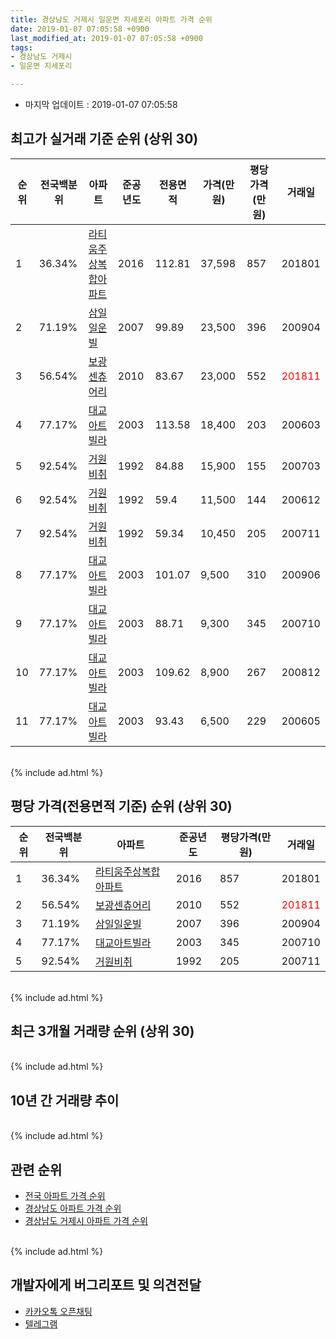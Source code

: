```yaml
---
title: 경상남도 거제시 일운면 지세포리 아파트 가격 순위
date: 2019-01-07 07:05:58 +0900
last_modified_at: 2019-01-07 07:05:58 +0900
tags:
- 경상남도 거제시
- 일운면 지세포리

---
```


* 마지막 업데이트 : 2019-01-07 07:05:58

## 최고가 실거래 기준 순위 (상위 30)


|순위|전국백분위|아파트|준공년도|전용면적|가격(만원)|평당가격(만원)|거래일|
|---|---|---|---|---|---|---|---|
|1|36.34%|[라티움주상복합아파트](https://search.naver.com/search.naver?query=%EA%B2%BD%EC%83%81%EB%82%A8%EB%8F%84+%EA%B1%B0%EC%A0%9C%EC%8B%9C+%EC%9D%BC%EC%9A%B4%EB%A9%B4+%EC%A7%80%EC%84%B8%ED%8F%AC%EB%A6%AC+%EB%9D%BC%ED%8B%B0%EC%9B%80%EC%A3%BC%EC%83%81%EB%B3%B5%ED%95%A9%EC%95%84%ED%8C%8C%ED%8A%B8)|2016|112.81|37,598|857|201801|
|2|71.19%|[삼일일운빌](https://search.naver.com/search.naver?query=%EA%B2%BD%EC%83%81%EB%82%A8%EB%8F%84+%EA%B1%B0%EC%A0%9C%EC%8B%9C+%EC%9D%BC%EC%9A%B4%EB%A9%B4+%EC%A7%80%EC%84%B8%ED%8F%AC%EB%A6%AC+%EC%82%BC%EC%9D%BC%EC%9D%BC%EC%9A%B4%EB%B9%8C)|2007|99.89|23,500|396|200904|
|3|56.54%|[보광센츄어리](https://search.naver.com/search.naver?query=%EA%B2%BD%EC%83%81%EB%82%A8%EB%8F%84+%EA%B1%B0%EC%A0%9C%EC%8B%9C+%EC%9D%BC%EC%9A%B4%EB%A9%B4+%EC%A7%80%EC%84%B8%ED%8F%AC%EB%A6%AC+%EB%B3%B4%EA%B4%91%EC%84%BC%EC%B8%84%EC%96%B4%EB%A6%AC)|2010|83.67|23,000|552|<span style="color:red">201811</span>|
|4|77.17%|[대교아트빌라](https://search.naver.com/search.naver?query=%EA%B2%BD%EC%83%81%EB%82%A8%EB%8F%84+%EA%B1%B0%EC%A0%9C%EC%8B%9C+%EC%9D%BC%EC%9A%B4%EB%A9%B4+%EC%A7%80%EC%84%B8%ED%8F%AC%EB%A6%AC+%EB%8C%80%EA%B5%90%EC%95%84%ED%8A%B8%EB%B9%8C%EB%9D%BC)|2003|113.58|18,400|203|200603|
|5|92.54%|[거원비취](https://search.naver.com/search.naver?query=%EA%B2%BD%EC%83%81%EB%82%A8%EB%8F%84+%EA%B1%B0%EC%A0%9C%EC%8B%9C+%EC%9D%BC%EC%9A%B4%EB%A9%B4+%EC%A7%80%EC%84%B8%ED%8F%AC%EB%A6%AC+%EA%B1%B0%EC%9B%90%EB%B9%84%EC%B7%A8)|1992|84.88|15,900|155|200703|
|6|92.54%|[거원비취](https://search.naver.com/search.naver?query=%EA%B2%BD%EC%83%81%EB%82%A8%EB%8F%84+%EA%B1%B0%EC%A0%9C%EC%8B%9C+%EC%9D%BC%EC%9A%B4%EB%A9%B4+%EC%A7%80%EC%84%B8%ED%8F%AC%EB%A6%AC+%EA%B1%B0%EC%9B%90%EB%B9%84%EC%B7%A8)|1992|59.4|11,500|144|200612|
|7|92.54%|[거원비취](https://search.naver.com/search.naver?query=%EA%B2%BD%EC%83%81%EB%82%A8%EB%8F%84+%EA%B1%B0%EC%A0%9C%EC%8B%9C+%EC%9D%BC%EC%9A%B4%EB%A9%B4+%EC%A7%80%EC%84%B8%ED%8F%AC%EB%A6%AC+%EA%B1%B0%EC%9B%90%EB%B9%84%EC%B7%A8)|1992|59.34|10,450|205|200711|
|8|77.17%|[대교아트빌라](https://search.naver.com/search.naver?query=%EA%B2%BD%EC%83%81%EB%82%A8%EB%8F%84+%EA%B1%B0%EC%A0%9C%EC%8B%9C+%EC%9D%BC%EC%9A%B4%EB%A9%B4+%EC%A7%80%EC%84%B8%ED%8F%AC%EB%A6%AC+%EB%8C%80%EA%B5%90%EC%95%84%ED%8A%B8%EB%B9%8C%EB%9D%BC)|2003|101.07|9,500|310|200906|
|9|77.17%|[대교아트빌라](https://search.naver.com/search.naver?query=%EA%B2%BD%EC%83%81%EB%82%A8%EB%8F%84+%EA%B1%B0%EC%A0%9C%EC%8B%9C+%EC%9D%BC%EC%9A%B4%EB%A9%B4+%EC%A7%80%EC%84%B8%ED%8F%AC%EB%A6%AC+%EB%8C%80%EA%B5%90%EC%95%84%ED%8A%B8%EB%B9%8C%EB%9D%BC)|2003|88.71|9,300|345|200710|
|10|77.17%|[대교아트빌라](https://search.naver.com/search.naver?query=%EA%B2%BD%EC%83%81%EB%82%A8%EB%8F%84+%EA%B1%B0%EC%A0%9C%EC%8B%9C+%EC%9D%BC%EC%9A%B4%EB%A9%B4+%EC%A7%80%EC%84%B8%ED%8F%AC%EB%A6%AC+%EB%8C%80%EA%B5%90%EC%95%84%ED%8A%B8%EB%B9%8C%EB%9D%BC)|2003|109.62|8,900|267|200812|
|11|77.17%|[대교아트빌라](https://search.naver.com/search.naver?query=%EA%B2%BD%EC%83%81%EB%82%A8%EB%8F%84+%EA%B1%B0%EC%A0%9C%EC%8B%9C+%EC%9D%BC%EC%9A%B4%EB%A9%B4+%EC%A7%80%EC%84%B8%ED%8F%AC%EB%A6%AC+%EB%8C%80%EA%B5%90%EC%95%84%ED%8A%B8%EB%B9%8C%EB%9D%BC)|2003|93.43|6,500|229|200605|


<br>
{% include ad.html %}
<br>

## 평당 가격(전용면적 기준) 순위 (상위 30)


|순위|전국백분위|아파트|준공년도|평당가격(만원)|거래일|
|---|---|---|---|---|---|
|1|36.34%|[라티움주상복합아파트](https://search.naver.com/search.naver?query=%EA%B2%BD%EC%83%81%EB%82%A8%EB%8F%84+%EA%B1%B0%EC%A0%9C%EC%8B%9C+%EC%9D%BC%EC%9A%B4%EB%A9%B4+%EC%A7%80%EC%84%B8%ED%8F%AC%EB%A6%AC+%EB%9D%BC%ED%8B%B0%EC%9B%80%EC%A3%BC%EC%83%81%EB%B3%B5%ED%95%A9%EC%95%84%ED%8C%8C%ED%8A%B8)|2016|857|201801|
|2|56.54%|[보광센츄어리](https://search.naver.com/search.naver?query=%EA%B2%BD%EC%83%81%EB%82%A8%EB%8F%84+%EA%B1%B0%EC%A0%9C%EC%8B%9C+%EC%9D%BC%EC%9A%B4%EB%A9%B4+%EC%A7%80%EC%84%B8%ED%8F%AC%EB%A6%AC+%EB%B3%B4%EA%B4%91%EC%84%BC%EC%B8%84%EC%96%B4%EB%A6%AC)|2010|552|<span style="color:red">201811</span>|
|3|71.19%|[삼일일운빌](https://search.naver.com/search.naver?query=%EA%B2%BD%EC%83%81%EB%82%A8%EB%8F%84+%EA%B1%B0%EC%A0%9C%EC%8B%9C+%EC%9D%BC%EC%9A%B4%EB%A9%B4+%EC%A7%80%EC%84%B8%ED%8F%AC%EB%A6%AC+%EC%82%BC%EC%9D%BC%EC%9D%BC%EC%9A%B4%EB%B9%8C)|2007|396|200904|
|4|77.17%|[대교아트빌라](https://search.naver.com/search.naver?query=%EA%B2%BD%EC%83%81%EB%82%A8%EB%8F%84+%EA%B1%B0%EC%A0%9C%EC%8B%9C+%EC%9D%BC%EC%9A%B4%EB%A9%B4+%EC%A7%80%EC%84%B8%ED%8F%AC%EB%A6%AC+%EB%8C%80%EA%B5%90%EC%95%84%ED%8A%B8%EB%B9%8C%EB%9D%BC)|2003|345|200710|
|5|92.54%|[거원비취](https://search.naver.com/search.naver?query=%EA%B2%BD%EC%83%81%EB%82%A8%EB%8F%84+%EA%B1%B0%EC%A0%9C%EC%8B%9C+%EC%9D%BC%EC%9A%B4%EB%A9%B4+%EC%A7%80%EC%84%B8%ED%8F%AC%EB%A6%AC+%EA%B1%B0%EC%9B%90%EB%B9%84%EC%B7%A8)|1992|205|200711|


<br>
{% include ad.html %}
<br>

## 최근 3개월 거래량 순위 (상위 30)


<div style="width:100%;">
    <canvas id="deal_count_ranking" height="250"></canvas>
</div>


<script>
new Chart(document.getElementById("deal_count_ranking"), {
    type: 'horizontalBar',
    data: {
        labels: ['보광센츄어리'],
        datasets: [{
            label: '실거래 수',
            data: [1],
            borderColor: "rgba(255, 0, 128, 1)",
            backgroundColor: "rgba(255, 0, 128, 0.5)",
            fill: false,
        }]
    },
    options: {
        responsive: true,
        title: {
            display: true,
            text: '최근 3개월 거래량 순위'
        },
        tooltips: {
            mode: 'index',
            intersect: false,
            callbacks: {
                title: function(tooltipItems, data) {
                    return "실거래 수:";
                },
                label: function(tooltipItem, data) {
                    return data.labels[tooltipItem.index] + ": " + tooltipItem.xLabel;
                }
            }
        },
        hover: {
            mode: 'nearest',
            intersect: true
        },
        scales: {
            xAxes: [{
                display: true,
                scaleLabel: {
                    display: true,
                    labelString: '실거래 수'
                },
                ticks: {
                    suggestedMin: 0,
                }
            }],
            yAxes: [{
                display: true,
                ticks: {
                    autoSkip: false,
                    callback: function(value, index, values) {
                        if (value.length > 15)
                            return value.substr(0, 13) + "...";
                        else
                            return value;
                    }
                },
                scaleLabel: {
                    display: false,
                }
            }]
        }
    }
});

</script>


<br>
{% include ad.html %}
<br>

## 10년 간 거래량 추이


<div style="width:100%;">
    <canvas id="deal_progress" height="250"></canvas>
</div>

<script>
new Chart(document.getElementById("deal_progress"), {
    type: 'line',
    data: {
        labels: ['200901','200902','200903','200904','200905','200906','200907','200908','200909','200910','200911','200912','201001','201002','201003','201004','201005','201006','201007','201008','201009','201010','201011','201012','201101','201102','201103','201104','201105','201106','201107','201108','201109','201110','201111','201112','201201','201202','201203','201204','201205','201206','201207','201208','201209','201210','201211','201212','201301','201302','201303','201304','201305','201306','201307','201308','201309','201310','201311','201312','201401','201402','201403','201404','201405','201406','201407','201408','201409','201410','201411','201412','201501','201502','201503','201504','201505','201506','201507','201508','201509','201510','201511','201512','201601','201602','201603','201604','201605','201606','201607','201608','201609','201610','201611','201612','201701','201702','201703','201704','201705','201706','201707','201708','201709','201710','201711','201712','201801','201802','201803','201804','201805','201806','201807','201808','201809','201810','201811','201812','201901'],
        datasets: [{
            label: '실거래 수',
            pointRadius: 1,
            data: [0, 0, 3, 1, 1, 2, 1, 3, 0, 4, 1, 2, 1, 0, 0, 2, 0, 0, 1, 2, 3, 1, 4, 1, 2, 0, 0, 2, 2, 1, 2, 1, 1, 1, 1, 2, 0, 2, 1, 2, 1, 2, 0, 2, 0, 1, 0, 1, 1, 0, 0, 0, 1, 0, 1, 0, 0, 1, 0, 0, 1, 0, 1, 0, 1, 2, 1, 2, 3, 1, 0, 0, 0, 2, 2, 0, 0, 1, 0, 0, 1, 0, 0, 1, 0, 3, 1, 0, 1, 0, 1, 6, 0, 1, 1, 1, 0, 2, 0, 0, 0, 0, 0, 3, 0, 0, 0, 0, 1, 0, 0, 0, 0, 0, 0, 0, 1, 0, 1, 0, 0],
            borderColor: "rgba(255, 201, 14, 1)",
            backgroundColor: "rgba(255, 201, 14, 0.5)",
            fill: true,
        }]
    },
    options: {
        responsive: true,
        title: {
            display: true,
            text: '10년간 거래량 추이'
        },
        tooltips: {
            mode: 'index',
            intersect: false,
        },
        hover: {
            mode: 'nearest',
            intersect: true
        },
        scales: {
            xAxes: [{
                display: true,
                scaleLabel: {
                    display: true,
                    labelString: '년/월'
                }
            }],
            yAxes: [{
                display: true,
                ticks: {
                    suggestedMin: 0,
                },
                scaleLabel: {
                    display: true,
                    labelString: '실거래 수'
                }
            }]
        }
    }
});

</script>


<br>
{% include ad.html %}
<br>

## 관련 순위

- [전국 아파트 가격 순위](https://inasie.github.io/apt-ranking/전국)
- [경상남도 아파트 가격 순위](https://inasie.github.io/apt-ranking/경상남도)
- [경상남도 거제시 아파트 가격 순위](https://inasie.github.io/apt-ranking/경상남도-거제시)


<br>
{% include ad.html %}
<br>

## 개발자에게 버그리포트 및 의견전달

- [카카오톡 오픈채팅](https://open.kakao.com/o/gLJUAP4)
- [텔레그램](https://t.me/inasie)

